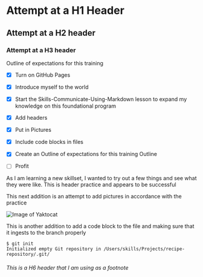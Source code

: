 # Attempt at a H1 Header

## Attempt at a H2 header

### Attempt at a H3 header

Outline of expectations for this training
- [x] Turn on GitHub Pages
- [x] Introduce myself to the world
- [x] Start the Skills-Communicate-Using-Markdown lesson to expand my knowledge on this foundational program
- [x] Add headers
- [x] Put in Pictures
- [x] Include code blocks in files
- [x] Create an Outline of expectations for this training Outline
- [ ] Profit


As I am learning a new skillset, I wanted to try out a few things and see what they were like. This is header practice and appears to be successful

This next addition is an attempt to add pictures in accordance with the practice

![Image of Yaktocat](https://octodex.github.com/images/yaktocat.png)

This is another addition to add a code block to the file and making sure that it ingests to the branch properly

```
$ git init
Initialized empty Git repository in /Users/skills/Projects/recipe-repository/.git/
```

###### This is a H6 header that I am using as a footnote
